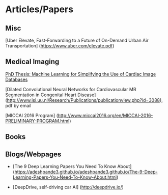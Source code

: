 


# Articles/Papers #





## Misc ##
[Uber Elevate, Fast-Forwarding to a Future of On-Demand Urban Air Transportation] (https://www.uber.com/elevate.pdf)


## Medical Imaging ##

[PhD Thesis: Machine Learning for Simplifying the Use of Cardiac
Image Databases](https://pastel.archives-ouvertes.fr/tel-01243340v2/document)

[Dilated Convolutional Neural Networks for Cardiovascular MR Segmentation in Congenital Heart Disease] (http://www.isi.uu.nl/Research/Publications/publicationview.php?id=3088), pdf by email

[MICCAI 2016 Program] (http://www.miccai2016.org/en/MICCAI-2016-PRELIMINARY-PROGRAM.html)




## Books ##






## Blogs/Webpages ##

- [The 9 Deep Learning Papers You Need To Know About] (https://adeshpande3.github.io/adeshpande3.github.io/The-9-Deep-Learning-Papers-You-Need-To-Know-About.html)


- [DeepDrive, self-driving car AI] (http://deepdrive.io/)
